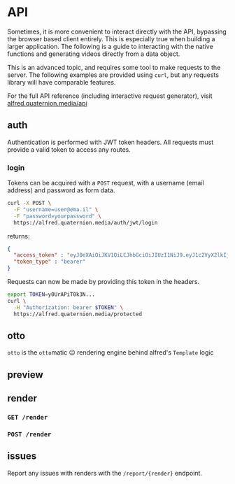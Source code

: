 # API
Sometimes, it is more convenient to interact directly with the API, bypassing the browser based client entirely. This is especially true when building a larger application. The following is a guide to interacting with the native functions and generating videos directly from a data object.

This is an advanced topic, and requires some tool to make requests to the server. The following examples are provided using `curl`, but any requests library will have comparable features.

For the full API reference (including interactive request generator), visit [alfred.quaternion.media/api](https://alfred.quaternion.media/api)

## auth
Authentication is performed with JWT token headers. All requests must provide a valid token to access any routes.

### login
Tokens can be acquired with a `POST` request, with a username (email address) and password as form data.

``` bash
curl -X POST \
  -F "username=user@ema.il" \
  -F "password=yourpassword" \
  https://alfred.quaternion.media/auth/jwt/login
```
returns:
``` json
{
  "access_token" : "eyJ0eXAiOiJKV1QiLCJhbGciOiJIUzI1NiJ9.eyJ1c2VyX2lkIjoiZjBmZDg2YTMtMjIwZi00NGQ4LWEwYWMtZjNlMTllYzRjYTE3IiwiYXVkIjpbImZhc3RhcGktdXNlcnM6YXV0aCJdLCJleHAiOjE2Mzc4MDY0MTN9.0eHCVBDbjUkWUY4kwK-VVO-OOVUO6lAfMZUo9XclYlM",
  "token_type" : "bearer"
}
```

Requests can now be made by providing this token in the headers.
``` bash
export TOKEN=y0UrAPiT0k3N...
curl \
  -H "Authorization: bearer $TOKEN" \
  https://alfred.quaternion.media/protected
```

## otto
`otto` is the `otto`matic :wink: rendering engine behind alfred's `Template` logic

## preview

## render

### `GET /render`

### `POST /render`

## issues
Report any issues with renders with the `/report/{render}` endpoint.
